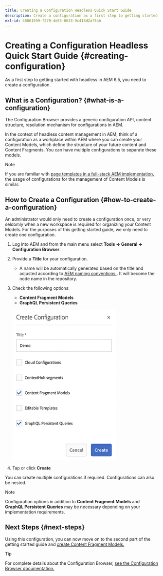 ```yaml
---
title: Creating a Configuration Headless Quick Start Guide
description: Create a configuration as a first step to getting started with headless in AEM 6.5.
exl-id: 48801599-f279-4e55-8033-9c418d2af5bb
---
```

# Creating a Configuration Headless Quick Start Guide {#creating-configuration}

As a first step to getting started with headless in AEM 6.5, you need to create a configuration.

## What is a Configuration? {#what-is-a-configuration}

The Configuration Browser provides a generic configuration API, content structure, resolution mechanism for configurations in AEM.

In the context of headless content management in AEM, think of a configuration as a workplace within AEM where you can create your Content Models, which define the structure of your future content and Content Fragments. You can have multiple configurations to separate these models.

>[!NOTE]
>
>If you are familiar with [page templates in a full-stack AEM implementation,](/help/sites-authoring/templates.md) the usage of configurations for the management of Content Models is similar.

## How to Create a Configuration {#how-to-create-a-configuration}

An administrator would only need to create a configuration once, or very seldomly when a new workspace is required for organizing your Content Models. For the purposes of this getting started guide, we only need to create one configuration.

1. Log into AEM and from the main menu select **Tools -&gt; General -&gt; Configuration Browser**.
1. Provide a **Title** for your configuration.
   * A name will be automatically generated based on the title and adjusted according to [AEM naming conventions.](/help/sites-developing/naming-conventions.md). It will become the node name in the repository.
1. Check the following options:
   * **Content Fragment Models**
   * **GraphQL Persistent Queries**

   ![Create Configuration](../assets/create-configuration.png)

1. Tap or click **Create**

You can create multiple configurations if required. Configurations can also be nested.

>[!NOTE]
>
>Configuration options in addition to **Content Fragment Models** and **GraphQL Persistent Queries** may be necessary depending on your implementation requirements.

## Next Steps {#next-steps}

Using this configuration, you can now move on to the second part of the getting started guide and [create Content Fragment Models.](create-content-model.md)

>[!TIP]
>
>For complete details about the Configuration Browser, [see the Configuration Browser documentation.](/help/implementing/developing/introduction/configurations.md)
